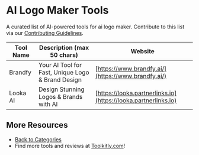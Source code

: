 # AI Logo Maker Tools

A curated list of AI-powered tools for ai logo maker. Contribute to this list via our [Contributing Guidelines](https://github.com/ToolkitlyAI/awesome-ai-tools/blob/master/CONTRIBUTING.md).

| Tool Name | Description (max 50 chars) | Website |
|-----------|----------------------------|---------|
| Brandfy | Your AI Tool for Fast, Unique Logo & Brand Design | [https://www.brandfy.ai/](https://www.brandfy.ai/) |
| Looka AI | Design Stunning Logos & Brands with AI | [https://looka.partnerlinks.io](https://looka.partnerlinks.io) |

## More Resources
- [Back to Categories](https://github.com/ToolkitlyAI/awesome-ai-tools/blob/master/README.md)
- Find more tools and reviews at [Toolkitly.com](https://toolkitly.com)!
